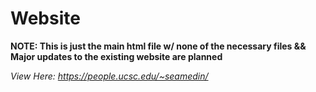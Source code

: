 # Website
**NOTE: This is just the main html file w/ none of the necessary files && Major updates to the existing website are planned**

*View Here: https://people.ucsc.edu/~seamedin/*
